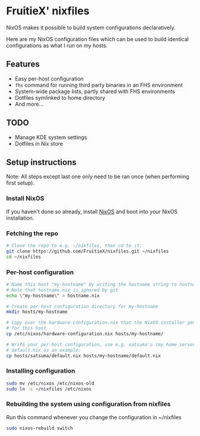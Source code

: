 # FruitieX' nixfiles

NixOS makes it possible to build system configurations declaratively.

Here are my NixOS configuration files which can be used to build identical configurations as what I run on my hosts.

## Features

- Easy per-host configuration
- `fhs` command for running third party binaries in an FHS environment
- System-wide package lists, partly shared with FHS environments
- Dotfiles symlinked to home directory
- And more...

## TODO

- Manage KDE system settings
- Dotfiles in Nix store

## Setup instructions

Note: All steps except last one only need to be ran once (when performing
first setup).

### Install NixOS

If you haven't done so already, install [NixOS](https://nixos.org) and boot into your
NixOS installation.

### Fetching the repo

```sh
# Clone the repo to e.g. ~/nixfiles, then cd to it:
git clone https://github.com/FruitieX/nixfiles.git ~/nixfiles
cd ~/nixfiles
```

### Per-host configuration

```sh
# Name this host "my-hostname" by writing the hostname string to hostname.nix
# Note that hostname.nix is ignored by git
echo \"my-hostname\" > hostname.nix

# Create per-host configuration directory for my-hostname
mkdir hosts/my-hostname

# Copy over the hardware-configuration.nix that the NixOS installer generated
# for this host
cp /etc/nixos/hardware-configuration.nix hosts/my-hostname/

# Write your per-host configuration, use e.g. satsuma's (my home server)
# default.nix as an example:
cp hosts/satsuma/default.nix hosts/my-hostname/default.nix
```

### Installing configuration

```sh
sudo mv /etc/nixos /etc/nixos-old
sudo ln -s ~/nixfiles /etc/nixos
```

### Rebuilding the system using configuration from nixfiles

Run this command whenever you change the configuration in ~/nixfiles

```sh
sudo nixos-rebuild switch
```
